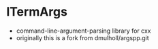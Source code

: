 # lTermArgs
- command-line-argument-parsing library for cxx
- originally this is a fork from dmulholl/argspp.git

